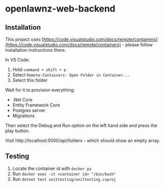 # openlawnz-web-backend

## Installation

This project uses [https://code.visualstudio.com/docs/remote/containers](https://code.visualstudio.com/docs/remote/containers) - please follow installation instructions there.

In VS Code:

1. Hold `command + shift + p`
2. Select `Remote-Containers: Open Folder in Container...`
3. Select this folder

Wait for it to provision everything:

- .Net Core
- Entity Framework Core
- Postgres server
- Migrations

Then select the Debug and Run option on the left hand side and press the play button.

Visit http://localhost:5000/api/folders - which should show an empty array.

## Testing
1. Locate the container id with `docker ps`
2. Run `docker exec -it <container id> "/bin/bash"`
3. Run `dotnet test unittesting/unittesting.csproj`